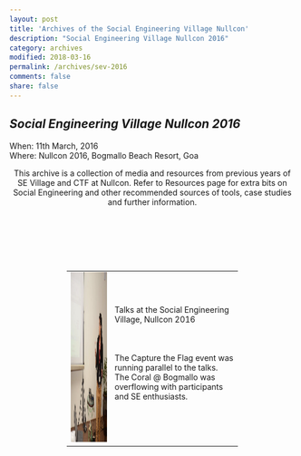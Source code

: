 ```yaml
---
layout: post
title: 'Archives of the Social Engineering Village Nullcon'
description: "Social Engineering Village Nullcon 2016"
category: archives
modified: 2018-03-16
permalink: /archives/sev-2016
comments: false
share: false
---	
```



## *Social Engineering Village Nullcon 2016*

When: 11th March, 2016<br>
Where: Nullcon 2016, Bogmallo Beach Resort, Goa<br>


<center>
This archive is a collection of media and resources from previous years of SE Village and CTF at Nullcon. Refer to Resources page for extra bits on Social Engineering and other recommended sources of tools, case studies and further information.

</center> 

<br /><br /><br /><br /><br />

<center>
<table style="width:60%" border="0">
  <tr>
    <td><img src="../images/sev-2016-1.jpg" height="300" width="400" /></td>
    <td><br>Talks at the Social Engineering Village, Nullcon 2016<br><br /><br /> <br />
        The Capture the Flag event was running parallel to the talks. The Coral @ Bogmallo was overflowing with participants and SE enthusiasts. <br /><br /><br />
      </td>
  </tr>

</table>
</center>


<br /><br /><br />

